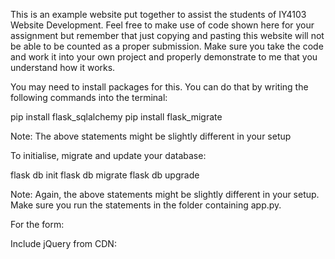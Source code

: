 This is an example website put together to assist the students of IY4103 Website Development. Feel free to make use of code shown here for your assignment but remember that just copying and pasting this website will not be able to be counted as a proper submission. Make sure you take the code and work it into your own project and properly demonstrate to me that you understand how it works. 

You may need to install packages for this. You can do that by writing the following commands into the terminal:

pip install flask_sqlalchemy
pip install flask_migrate

Note: The above statements might be slightly different in your setup

To initialise, migrate and update your database:

flask db init
flask db migrate
flask db upgrade

Note: Again, the above statements might be slightly different in your setup. Make sure you run the statements in the folder containing app.py.




For the form:

Include jQuery from CDN:

<script src="https://ajax.googleapis.com/ajax/libs/jquery/3.7.1/jquery.min.js"></script>

